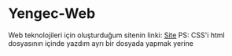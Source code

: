 # Yengec-Web
Web teknolojileri için oluşturduğum sitenin linki: [Site](https://yengec-web.vercel.app)
PS: CSS'i html dosyasının içinde yazdım ayrı bir dosyada yapmak yerine
